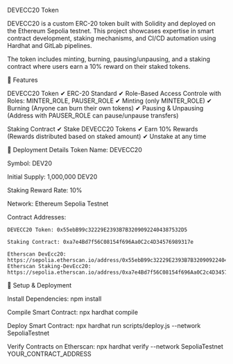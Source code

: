 DEVECC20 Token

DEVECC20 is a custom ERC-20 token built with Solidity and deployed on the Ethereum Sepolia testnet. This project showcases expertise in smart contract development, staking mechanisms, and CI/CD automation using Hardhat and GitLab pipelines.

The token includes minting, burning, pausing/unpausing, and a staking contract where users earn a 10% reward on their staked tokens.

🔹 Features

DEVECC20 Token
✔ ERC-20 Standard
✔ Role-Based Access Controle with Roles: MINTER_ROLE, PAUSER_ROLE
✔ Minting (only MINTER_ROLE)
✔ Burning (Anyone can burn their own tokens)
✔ Pausing & Unpausing (Address with PAUSER_ROLE can pause/unpause transfers)


Staking Contract
✔ Stake DEVECC20 Tokens
✔ Earn 10% Rewards (Rewards distributed based on staked amount)
✔ Unstake at any time

🔹 Deployment Details
Token Name: DEVECC20

Symbol: DEV20

Initial Supply: 1,000,000 DEV20

Staking Reward Rate: 10%

Network: Ethereum Sepolia Testnet

Contract Addresses:

    DEVECC20 Token: 0x55ebB99c32229E2393B7B32090922404387532D5

    Staking Contract: 0xa7e4Bd7f56C08154f696Aa0C2c4D34576989317e

    Etherscan DevEcc20: https://sepolia.etherscan.io/address/0x55ebB99c32229E2393B7B32090922404387532D5#code
    Etherscan Staking-DevEcc20: https://sepolia.etherscan.io/address/0xa7e4Bd7f56C08154f696Aa0C2c4D34576989317e#code

🔹 Setup & Deployment

Install Dependencies:
    npm install

Compile Smart Contract:
    npx hardhat compile

Deploy Smart Contract:
    npx hardhat run scripts/deploy.js --network SepoliaTestnet

Verify Contracts on Etherscan:
    npx hardhat verify --network SepoliaTestnet YOUR_CONTRACT_ADDRESS



